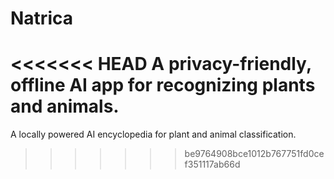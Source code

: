 # Natrica
<<<<<<< HEAD
A privacy-friendly, offline AI app for recognizing plants and animals.
=======
A locally powered AI encyclopedia for plant and animal classification.
>>>>>>> be9764908bce1012b767751fd0cef351117ab66d
